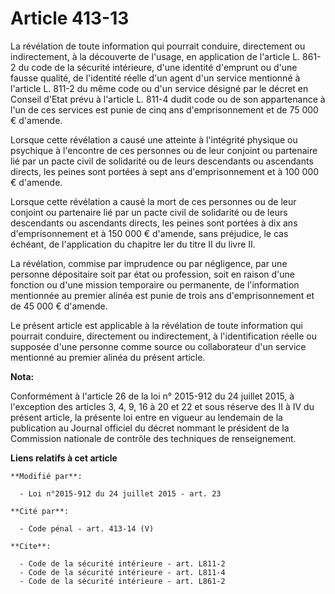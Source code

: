 # Article 413-13

La révélation de toute information qui pourrait conduire, directement ou indirectement, à la découverte de l'usage, en
application de l'article L. 861-2 du code de la sécurité intérieure, d'une identité d'emprunt ou d'une fausse qualité, de
l'identité réelle d'un agent d'un service mentionné à l'article L. 811-2 du même code ou d'un service désigné par le décret
en Conseil d'Etat prévu à l'article L. 811-4 dudit code ou de son appartenance à l'un de ces services est punie de cinq ans
d'emprisonnement et de 75 000 € d'amende. 

Lorsque cette révélation a causé une atteinte à l'intégrité physique ou psychique à l'encontre de ces personnes ou de leur
conjoint ou partenaire lié par un pacte civil de solidarité ou de leurs descendants ou ascendants directs, les peines sont
portées à sept ans d'emprisonnement et à 100 000 € d'amende. 

Lorsque cette révélation a causé la mort de ces personnes ou de leur conjoint ou partenaire lié par un pacte civil de
solidarité ou de leurs descendants ou ascendants directs, les peines sont portées à dix ans d'emprisonnement et à 150 000 €
d'amende, sans préjudice, le cas échéant, de l'application du chapitre Ier du titre II du livre II. 

La révélation, commise par imprudence ou par négligence, par une personne dépositaire soit par état ou profession, soit en
raison d'une fonction ou d'une mission temporaire ou permanente, de l'information mentionnée au premier alinéa est punie de
trois ans d'emprisonnement et de 45 000 € d'amende. 

Le présent article est applicable à la révélation de toute information qui pourrait conduire, directement ou indirectement, à
l'identification réelle ou supposée d'une personne comme source ou collaborateur d'un service mentionné au premier alinéa du
présent article.

**Nota:**

Conformément à l'article 26 de la loi n° 2015-912 du 24 juillet 2015, à l'exception des articles 3, 4, 9, 16 à 20 et 22 et
sous réserve des II à IV du présent article, la présente loi entre en vigueur au lendemain de la publication au Journal
officiel du décret nommant le président de la Commission nationale de contrôle des techniques de renseignement.

**Liens relatifs à cet article**

	**Modifié par**:

	  - Loi n°2015-912 du 24 juillet 2015 - art. 23

	**Cité par**:

	  - Code pénal - art. 413-14 (V)

	**Cite**:

	  - Code de la sécurité intérieure - art. L811-2
	  - Code de la sécurité intérieure - art. L811-4
	  - Code de la sécurité intérieure - art. L861-2
